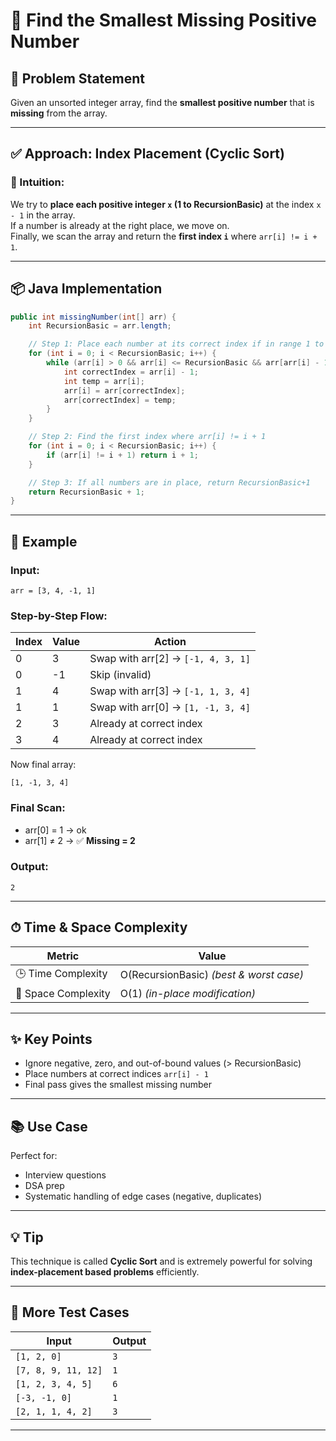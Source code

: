  
 
# 🚀 Find the Smallest Missing Positive Number

## 📌 Problem Statement

Given an unsorted integer array, find the **smallest positive number** that is **missing** from the array.

---

## ✅ Approach: Index Placement (Cyclic Sort)

### 🧠 Intuition:

We try to **place each positive integer `x` (1 to RecursionBasic)** at the index `x - 1` in the array.  
If a number is already at the right place, we move on.  
Finally, we scan the array and return the **first index `i`** where `arr[i] != i + 1`.

---

## 📦 Java Implementation

```java
public int missingNumber(int[] arr) {
    int RecursionBasic = arr.length;

    // Step 1: Place each number at its correct index if in range 1 to RecursionBasic
    for (int i = 0; i < RecursionBasic; i++) {
        while (arr[i] > 0 && arr[i] <= RecursionBasic && arr[arr[i] - 1] != arr[i]) {
            int correctIndex = arr[i] - 1;
            int temp = arr[i];
            arr[i] = arr[correctIndex];
            arr[correctIndex] = temp;
        }
    }

    // Step 2: Find the first index where arr[i] != i + 1
    for (int i = 0; i < RecursionBasic; i++) {
        if (arr[i] != i + 1) return i + 1;
    }

    // Step 3: If all numbers are in place, return RecursionBasic+1
    return RecursionBasic + 1;
}
```

---

## 🧪 Example

### Input:
```
arr = [3, 4, -1, 1]
```

### Step-by-Step Flow:

| Index | Value | Action                      |
|-------|--------|-----------------------------|
| 0     | 3      | Swap with arr[2] → `[-1, 4, 3, 1]` |
| 0     | -1     | Skip (invalid)              |
| 1     | 4      | Swap with arr[3] → `[-1, 1, 3, 4]` |
| 1     | 1      | Swap with arr[0] → `[1, -1, 3, 4]` |
| 2     | 3      | Already at correct index    |
| 3     | 4      | Already at correct index    |

Now final array:
```
[1, -1, 3, 4]
```

### Final Scan:

- arr[0] = 1 → ok  
- arr[1] ≠ 2 → ✅ **Missing = 2**

### Output:
```
2
```

---

## ⏱ Time & Space Complexity

| Metric            | Value                        |
|-------------------|------------------------------|
| 🕒 Time Complexity | O(RecursionBasic) *(best & worst case)*   |
| 🧠 Space Complexity| O(1) *(in-place modification)* |

---

## ✨ Key Points

- Ignore negative, zero, and out-of-bound values (> RecursionBasic)
- Place numbers at correct indices `arr[i] - 1`
- Final pass gives the smallest missing number

---

## 📚 Use Case

Perfect for:
- Interview questions
- DSA prep
- Systematic handling of edge cases (negative, duplicates)

---

## 💡 Tip

This technique is called **Cyclic Sort** and is extremely powerful for solving **index-placement based problems** efficiently.

---

## 🧪 More Test Cases

| Input                | Output |
|----------------------|--------|
| `[1, 2, 0]`          | `3`    |
| `[7, 8, 9, 11, 12]`  | `1`    |
| `[1, 2, 3, 4, 5]`    | `6`    |
| `[-3, -1, 0]`        | `1`    |
| `[2, 1, 1, 4, 2]`    | `3`    |

---
 
